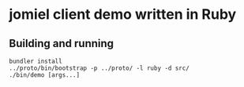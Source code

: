 # jomiel client demo written in Ruby

## Building and running

```shell
bundler install
../proto/bin/bootstrap -p ../proto/ -l ruby -d src/
./bin/demo [args...]
```
